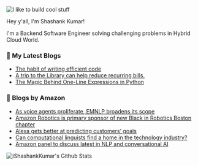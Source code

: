 ![I like to build cool stuff](https://res.cloudinary.com/dt8g3rhcy/image/upload/v1595929574/i_like_to_build_cool_shit._1_nzbwjh.png)

Hey y'all, I'm Shashank Kumar! 

I'm a Backend Software Engineer solving challenging problems in Hybrid Cloud World.

### 📕 My Latest Blogs
<!-- BLOG-POST-LIST:START -->
- [The habit of writing efficient code](https://medium.com/@ishashankkumar/the-habit-of-writing-efficient-code-153b05f04269?source=rss-d24dda280d5f------2)
- [A trip to the Library can help reduce recurring bills.](https://medium.com/swlh/a-trip-to-the-library-can-help-reduce-recurring-bills-23bca495cdf5?source=rss-d24dda280d5f------2)
- [The Magic Behind One-Line Expressions in Python](https://medium.com/swlh/the-magic-behind-one-line-expressions-in-python-816c10180c5c?source=rss-d24dda280d5f------2)
<!-- BLOG-POST-LIST:END -->

### 📕 Blogs by Amazon
<!-- AMAZON-BLOG-POST-LIST:START -->
- [As voice agents proliferate, EMNLP broadens its scope](https://www.amazon.science/blog/as-voice-agents-proliferate-emnlp-broadens-its-scope)
- [Amazon Robotics is primary sponsor of new Black in Robotics Boston chapter](https://www.amazon.science/latest-news/amazon-robotics-is-primary-sponsor-of-new-black-in-robotics-boston-chapter)
- [Alexa gets better at predicting customers’ goals](https://www.amazon.science/blog/alexa-gets-better-at-predicting-customers-goals)
- [Can computational linguists find a home in the technology industry?](https://www.amazon.science/working-at-amazon/can-computational-linguists-find-a-home-in-the-technology-industry)
- [Amazon panel to discuss latest in NLP and conversational AI](https://www.amazon.science/videos-webinars/amazon-panel-to-discuss-latest-in-nlp-and-conversational-ai)
<!-- AMAZON-BLOG-POST-LIST:END -->



<img align="center" alt="iShashankKumar's Github Stats" src="https://github-readme-stats.vercel.app/api?username=ishashankkumar&show_icons=true&hide_border=true" />
